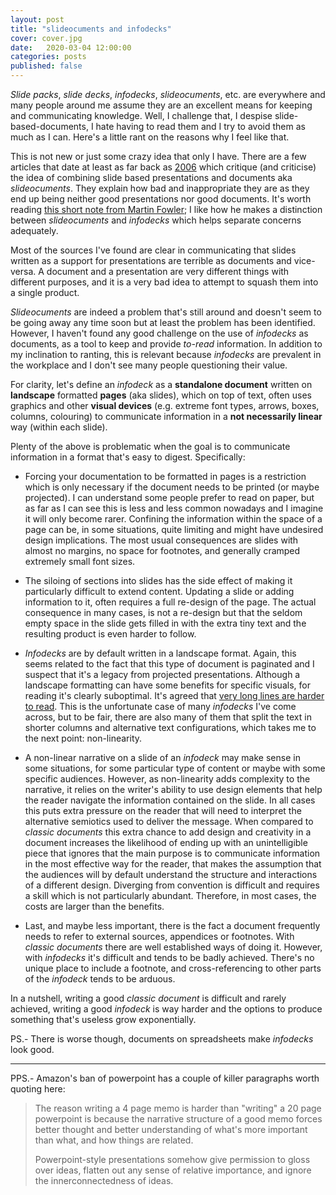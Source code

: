 ```yaml
---
layout: post
title: "slideocuments and infodecks"
cover: cover.jpg
date:   2020-03-04 12:00:00
categories: posts
published: false
---
```


_Slide packs_, _slide decks_, _infodecks_, _slideocuments_, etc. are everywhere and many people around me assume they are an excellent means for keeping and communicating knowledge. Well, I challenge that, I despise slide-based-documents, I hate having to read them and I try to avoid them as much as I can. Here's a little rant on the reasons why I feel like that. 

This is not new or just some crazy idea that only I have. There are a few articles that date at least as far back as [2006](https://www.presentationzen.com/presentationzen/2006/04/slideuments_and.html) which critique (and criticise) the idea of combining slide based presentations and documents aka _slideocuments_. They explain how bad and inappropriate they are as they end up being neither good presentations nor good documents. It's worth reading  [this short note from Martin Fowler](https://martinfowler.com/bliki/Slideument.html); I like how he makes a distinction between _slideocuments_ and _infodecks_ which helps separate concerns adequately.

Most of the sources I've found are clear in communicating that slides written as a support for presentations are terrible as documents and vice-versa. A document and a presentation are very different things with different purposes, and it is a very bad idea to attempt to squash them into a single product. 

_Slideocuments_ are indeed a problem that's still around and doesn't seem to be going away any time soon but at least the problem has been identified. However, I haven't found any good challenge on the use of _infodecks_ as documents, as a tool to keep and provide  _to-read_ information. In addition to my inclination to ranting, this is relevant because _infodecks_ are prevalent in the workplace and I don't see many people questioning their value. 

For clarity, let's define an _infodeck_ as a **standalone document** written on **landscape** formatted **pages** (aka slides), which on top of text, often uses graphics and other **visual devices** (e.g. extreme font types, arrows, boxes, columns, colouring) to communicate information in a **not necessarily linear** way (within each slide).  

Plenty of the above is problematic when the goal is to communicate information in a format that's easy to digest. Specifically:

  - Forcing your documentation to be formatted in pages is a restriction which is only necessary if the document needs to be printed (or maybe projected). I can understand some people prefer to read on paper, but as far as I can see this is less and less common nowadays and I imagine it will only become rarer. Confining the information within the space of a page can be, in some situations, quite limiting and might have undesired design implications. The most usual consequences are slides with almost no margins, no space for footnotes, and generally cramped extremely small font sizes.

  - The siloing of sections into slides has the side effect of making it particularly difficult to extend content. Updating a slide or adding information to it, often requires a full re-design of the page. The actual consequence in many cases, is not a re-design but that the seldom empty space in the slide gets filled in with the extra tiny text and the resulting product is even harder to follow.

  - _Infodecks_ are by default written in a landscape format. Again, this seems related to the fact that this type of document is paginated and I suspect that it's a legacy from projected presentations. Although a landscape formatting can have some benefits for specific visuals, for reading it's clearly suboptimal. It's agreed that [very long lines are harder to read](http://www.humanfactors.com/newsletters/optimal_line_length.asp). This is the unfortunate case of many _infodecks_ I've come across, but to be fair, there are also many of them that split the text in shorter columns and alternative text configurations, which takes me to the next point: non-linearity.

  - A non-linear narrative on a slide of an _infodeck_ may make sense in some situations,  for some particular type of content or maybe with some specific audiences. However, as non-linearity adds complexity to the narrative, it relies on the writer's ability to use design elements that help the reader navigate the information contained on the slide.
  In all cases this puts extra pressure on the reader that will need to interpret the alternative semiotics used to deliver the message. When compared to _classic documents_ this extra chance to add design and creativity in a document increases the likelihood of ending up with an unintelligible piece that ignores that the main purpose is to communicate information in the most effective way for the reader, that makes the assumption that the audiences will by default understand the structure and interactions of a different design. Diverging from convention is difficult and requires a skill which is not particularly abundant. Therefore, in most cases, the costs are larger than the benefits.

  - Last, and maybe less important, there is the fact a document frequently needs to refer to external sources,  appendices or footnotes. With _classic documents_ there are well established ways of doing it. However, with _infodecks_ it's difficult and tends to be badly achieved. There's no unique place to include a footnote, and cross-referencing to other parts of the _infodeck_ tends to be arduous.

In a nutshell, writing a good _classic document_ is difficult and rarely achieved, writing a good _infodeck_ is way harder and the options to produce something that's useless grow exponentially. 

PS.- There is worse though, documents on spreadsheets make _infodecks_ look
good.

---

PPS.- Amazon's ban of powerpoint has a couple of killer paragraphs worth quoting
here:

> The reason writing a 4 page memo is harder than "writing" a 20 page powerpoint is because the narrative structure of a good memo forces better thought and better understanding of what's more important than what, and how things are related.
>
> Powerpoint-style presentations somehow give permission to gloss over ideas, flatten out any sense of relative importance, and ignore the innerconnectedness of ideas.
